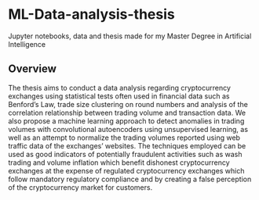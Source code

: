 # ML-Data-analysis-thesis
Jupyter notebooks, data and thesis made for my Master Degree in Artificial Intelligence

## Overview
The thesis aims to conduct a data analysis regarding cryptocurrency exchanges using statistical
tests often used in financial data such as Benford’s Law, trade size clustering on round
numbers and analysis of the correlation relationship between trading volume and transaction
data. 
We also propose a machine learning approach to detect anomalies in trading volumes
with convolutional autoencoders using unsupervised learning, as well as an attempt to normalize
the trading volumes reported using web traffic data of the exchanges’ websites. 
The techniques employed can be used as good indicators of potentially fraudulent activities such
as wash trading and volume inflation which benefit dishonest cryptocurrency exchanges at
the expense of regulated cryptocurrency exchanges which follow mandatory regulatory compliance
and by creating a false perception of the cryptocurrency market for customers.
